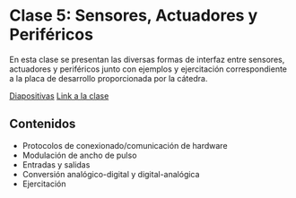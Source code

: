 # Clase 5: Sensores, Actuadores y Periféricos

En esta clase se presentan las diversas formas de interfaz entre
sensores, actuadores y periféricos junto con ejemplos y ejercitación
correspondiente a la placa de desarrollo proporcionada por la cátedra.

[Diapositivas](https://github.com/neon-iot/hands-on-iot/blob/main/slides/Clase%205%20-%20Sensores%2C%20Actuadores%20y%20Perif%C3%A9ricos.pdf)
[Link a la clase](https://www.youtube.com/watch?v=Q8EwJqmNOvo)

## Contenidos

- Protocolos de conexionado/comunicación de hardware
- Modulación de ancho de pulso
- Entradas y salidas
- Conversión analógico-digital y digital-analógica
- Ejercitación
